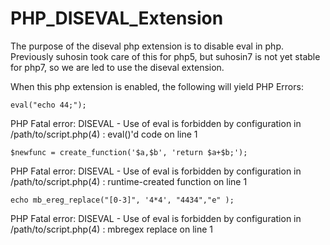 # PHP_DISEVAL_Extension

The purpose of the diseval php extension is to disable eval in php.
Previously suhosin took care of this for php5, but suhosin7 is not
yet stable for php7, so we are led to use the diseval extension.

When this php extension is enabled, the following will yield PHP Errors:

```
eval("echo 44;");
```

PHP Fatal error:  DISEVAL - Use of eval is forbidden by configuration in /path/to/script.php(4) : eval()'d code on line 1
```
$newfunc = create_function('$a,$b', 'return $a+$b;');
```

PHP Fatal error:  DISEVAL - Use of eval is forbidden by configuration in /path/to/script.php(4) : runtime-created function on line 1

```
echo mb_ereg_replace("[0-3]", '4*4', "4434","e" );
```

PHP Fatal error:  DISEVAL - Use of eval is forbidden by configuration in /path/to/script.php(4) : mbregex replace on line 1
